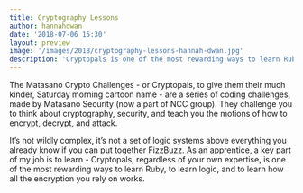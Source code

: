 ```yaml
---
title: Cryptography Lessons
author: hannahdwan
date: '2018-07-06 15:30'
layout: preview
image: '/images/2018/cryptography-lessons-hannah-dwan.jpg'
description: 'Cryptopals is one of the most rewarding ways to learn Ruby, to learn logic and to learn how all the encryption you rely on works.'
---
```


The Matasano Crypto Challenges - or Cryptopals, to give them their much kinder, Saturday morning cartoon name - are a series of coding challenges, made by Matasano Security (now a part of NCC group). They challenge you to think about cryptography, security, and teach you the motions of how to encrypt, decrypt, and attack.

It’s not wildly complex, it’s not a set of logic systems above everything you already know if you can put together FizzBuzz. As an apprentice, a key part of my job is to learn - Cryptopals, regardless of your own expertise, is one of the most rewarding ways to learn Ruby, to learn logic, and to learn how all the encryption you rely on works.
